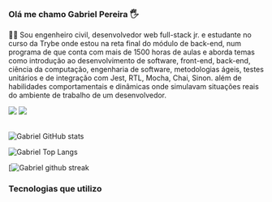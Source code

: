 ### Olá me chamo Gabriel Pereira 🖐️

🧑‍🎓 Sou engenheiro civil, desenvolvedor web full-stack jr. e estudante no curso da Trybe onde estou na reta final do módulo de back-end, num programa de que conta com mais de 1500 horas de aulas e aborda temas como introdução ao desenvolvimento de software, front-end, back-end, ciência da computação, engenharia de software, metodologias ágeis, testes unitários e de integração com Jest, RTL, Mocha, Chai, Sinon. além de habilidades comportamentais e dinâmicas onde simulavam situações reais do ambiente de trabalho de um desenvolvedor.

<div>
   <a href="https://www.linkedin.com/in/gabriel-pereira-antunes" target="_blank"><img src="https://img.shields.io/badge/LinkedIn-0077B5?style=for-the-badge&logo=linkedin&logoColor=white" target="_blank"></a>
   <a href="mailto:gabrielja2antunes@gmail.com"><img src="https://img.shields.io/badge/Gmail-D14836?style=for-the-badge&logo=gmail&logoColor=white" target="_blank"></a>  
<div><br/>

   
![Gabriel GitHub stats](https://github-readme-stats.vercel.app/api?username=Gabrielja2&theme=blue-green)
   
![Gabriel Top Langs](https://github-readme-stats.vercel.app/api/top-langs/?username=Gabrielja2&theme=blue-green)
   
[![Gabriel github streak](https://github-readme-streak-stats.herokuapp.com/?user=Gabrielja2&theme=blue-green)

### Tecnologias que utilizo
   
<div style="display: inline-block"><br/>
   <img align="center" alt=""docker src="https://badgen.net/badge/icon/docker?icon=docker&label">
   <img align="center" alt=""js src="https://img.shields.io/badge/--F7DF1E?logo=javascript&logoColor=900"> 
   <img align="center" alt=""html5 src="https://img.shields.io/badge/React-20232A?style=for-the-badge&logo=react&logoColor=61DAFB">
   <img align="center" alt=""html5 src="https://img.shields.io/badge/Tailwind_CSS-38B2AC?style=for-the-badge&logo=tailwind-css&logoColor=white">
   <img align="center" alt=""html5 src="https://img.shields.io/badge/Bootstrap-563D7C?style=for-the-badge&logo=bootstrap&logoColor=white">
   <img align="center" alt=""html5 src="https://img.shields.io/badge/Jest-323330?style=for-the-badge&logo=Jest&logoColor=white">
   <img align="center" alt=""html5 src="https://badgen.net/badge/icon/typescript?icon=typescript&label">   
<div>

